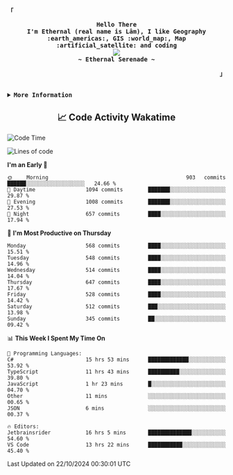 <!-- Ethernal GitHub Profile -->
<div align="justify">

<!-- Profile -->
<p align="left"><strong><samp>「</samp></strong></p>
  <p align="center">
    <samp>
      <b>
        Hello There
      <br>
        I'm Ethernal (real name is Lâm), I like Geography :earth_americas:, GIS :world_map:, Map :artificial_satellite: and coding
      </b>
      <br>
        <image src="https://readme-typing-svg.herokuapp.com?font=Iosevka&size=16&color=6791c9&center=true&width=410&height=45&lines=Making%20world%20better%20by%20coding.">
      <br>
      <b>
        ~ Ethernal Serenade ~
      </b>
    </samp>
  </p>
<p align="right"><strong><samp>」</samp></strong></p>

<br>

<details>
<summary><samp><b>More Information</b></samp></summary>

<h2></h2><br>

<!-- Contact Me -->
<p align="center">
  <samp>
    [<a href="https://www.facebook.com/bavuongdaradi.3990">facebook</a>]
    [<a href="mailto:nguyenduclam0605@gmail.com">gmail</a>]
  </samp>
</p>

<h2></h2><br>

<!-- Profile Views Badge -->
<p align="center">
  <samp>
  <a href="#--------">
    <img src="https://komarev.com/ghpvc/?username=ethernal-serenade&label=Profile+Views&color=grey" alt="profile views" /> 
  </a>
  </samp>
</p>

<!-- Github Trophy -->
<div align="center">
  <table>
    <tr>
      <td><a href="#--------"><img align="center" alt="GitHub Trophy" src="https://github-trophies.vercel.app/?username=ethernal-serenade&rank=SECRET,SSS,SS,S,AAA,AA,A&row=2&column=3&margin-w=15&margin-h=15&no-frame=true&theme=nord"></a></td>
    </tr>
  </table>
</div>

<!-- Github Stats -->
<div align="center">
  <table>
    <tr>
      <td><a href="#--------"><img height="137px" align="center" alt="GitHub Stats" src="https://github-readme-stats.vercel.app/api?username=ethernal-serenade&count_private=true&show_icons=true&include_all_commits=true&line_height=21&hide_border=true&theme=nord"/></a></td>
      <td><a href="#--------"><img height="137px" align="center" alt="Top Language" src="https://github-readme-stats.vercel.app/api/top-langs/?username=ethernal-serenade&layout=compact&line_height=21&hide_border=true&theme=nord"/></a></td>
    </tr>
	<tr>
	  <td colspan="2" align="center"><a href="#--------"><img alt="GitHub Streak" src="https://github-readme-streak-stats.herokuapp.com/?user=Ethernal-Serenade&theme=algolia"></a></td>
	</tr>
  </table>
</div>
</details>

<h2 align='center'> 📈 Code Activity Wakatime </h2>

<!--START_SECTION:waka-->
![Code Time](http://img.shields.io/badge/Code%20Time-555%20hrs%202%20mins-blue)

![Lines of code](https://img.shields.io/badge/From%20Hello%20World%20I%27ve%20Written-14.3%20million%20lines%20of%20code-blue)

**I'm an Early 🐤** 

```text
🌞 Morning                903 commits         ██████░░░░░░░░░░░░░░░░░░░   24.66 % 
🌆 Daytime                1094 commits        ███████░░░░░░░░░░░░░░░░░░   29.87 % 
🌃 Evening                1008 commits        ███████░░░░░░░░░░░░░░░░░░   27.53 % 
🌙 Night                  657 commits         ████░░░░░░░░░░░░░░░░░░░░░   17.94 % 
```
📅 **I'm Most Productive on Thursday** 

```text
Monday                   568 commits         ████░░░░░░░░░░░░░░░░░░░░░   15.51 % 
Tuesday                  548 commits         ████░░░░░░░░░░░░░░░░░░░░░   14.96 % 
Wednesday                514 commits         ████░░░░░░░░░░░░░░░░░░░░░   14.04 % 
Thursday                 647 commits         ████░░░░░░░░░░░░░░░░░░░░░   17.67 % 
Friday                   528 commits         ████░░░░░░░░░░░░░░░░░░░░░   14.42 % 
Saturday                 512 commits         ███░░░░░░░░░░░░░░░░░░░░░░   13.98 % 
Sunday                   345 commits         ██░░░░░░░░░░░░░░░░░░░░░░░   09.42 % 
```


📊 **This Week I Spent My Time On** 

```text
💬 Programming Languages: 
C#                       15 hrs 53 mins      █████████████░░░░░░░░░░░░   53.92 % 
TypeScript               11 hrs 43 mins      ██████████░░░░░░░░░░░░░░░   39.80 % 
JavaScript               1 hr 23 mins        █░░░░░░░░░░░░░░░░░░░░░░░░   04.70 % 
Other                    11 mins             ░░░░░░░░░░░░░░░░░░░░░░░░░   00.65 % 
JSON                     6 mins              ░░░░░░░░░░░░░░░░░░░░░░░░░   00.37 % 

🔥 Editors: 
Jetbrainsrider           16 hrs 5 mins       ██████████████░░░░░░░░░░░   54.60 % 
VS Code                  13 hrs 22 mins      ███████████░░░░░░░░░░░░░░   45.40 % 
```


 Last Updated on 22/10/2024 00:30:01 UTC
<!--END_SECTION:waka-->
